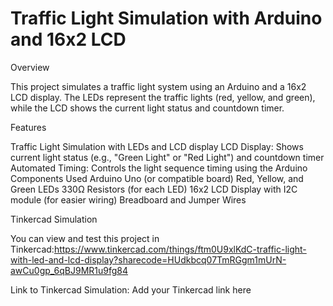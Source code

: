 # Traffic Light Simulation with Arduino and 16x2 LCD

Overview

This project simulates a traffic light system using an Arduino and a 16x2 LCD display. The LEDs represent the traffic lights (red, yellow, and green), while the LCD shows the current light status and countdown timer.

Features

Traffic Light Simulation with LEDs and LCD display
LCD Display: Shows current light status (e.g., "Green Light" or "Red Light") and countdown timer
Automated Timing: Controls the light sequence timing using the Arduino
Components Used
Arduino Uno (or compatible board)
Red, Yellow, and Green LEDs
330Ω Resistors (for each LED)
16x2 LCD Display with I2C module (for easier wiring)
Breadboard and Jumper Wires

Tinkercad Simulation

You can view and test this project in Tinkercad:https://www.tinkercad.com/things/ftm0U9xlKdC-traffic-light-with-led-and-lcd-display?sharecode=HUdkbcq07TmRGgm1mUrN-awCu0gp_6qBJ9MR1u9fg84

Link to Tinkercad Simulation: Add your Tinkercad link here
